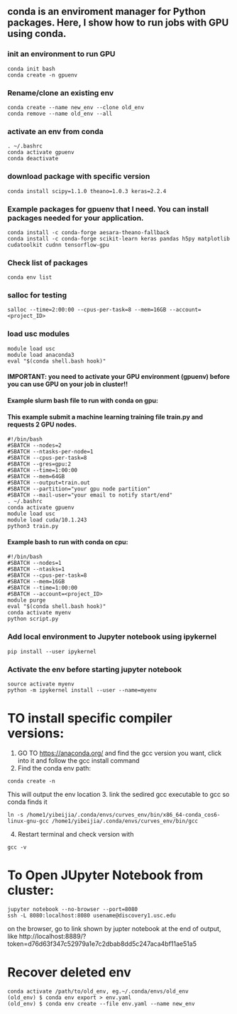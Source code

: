 ## conda is an enviroment manager for Python packages. Here, I show how to run jobs with GPU using conda.

### init an environment to run GPU
```
conda init bash
conda create -n gpuenv
```
### Rename/clone an existing env
```
conda create --name new_env --clone old_env 
conda remove --name old_env --all
```
### activate an env from conda
```
. ~/.bashrc
conda activate gpuenv
conda deactivate 
```
### download package with specific version 
```
conda install scipy=1.1.0 theano=1.0.3 keras=2.2.4 
```
### Example packages for gpuenv that I need. You can install packages needed for your application.
```
conda install -c conda-forge aesara-theano-fallback 
conda install -c conda-forge scikit-learn keras pandas h5py matplotlib cudatoolkit cudnn tensorflow-gpu
```
### Check list of packages
```
conda env list
```

### salloc for testing
```
salloc --time=2:00:00 --cpus-per-task=8 --mem=16GB --account=<project_ID>
```
### load usc modules
```
module load usc
module load anaconda3
eval "$(conda shell.bash hook)"
```
#### IMPORTANT: you need to activate your GPU environment (gpuenv) before you can use GPU on your job in cluster!!
#### Example slurm bash file to run with conda on gpu:
#### This example submit a machine learning training file train.py and requests 2 GPU nodes.
```
#!/bin/bash
#SBATCH --nodes=2
#SBATCH --ntasks-per-node=1
#SBATCH --cpus-per-task=8
#SBATCH --gres=gpu:2
#SBATCH --time=1:00:00
#SBATCH --mem=64GB
#SBATCH --output=train.out
#SBATCH --partition="your gpu node partition"
#SBATCH --mail-user="your email to notify start/end"
. ~/.bashrc
conda activate gpuenv
module load usc
module load cuda/10.1.243
python3 train.py
```
#### Example bash to run with conda on cpu:
```
#!/bin/bash
#SBATCH --nodes=1
#SBATCH --ntasks=1
#SBATCH --cpus-per-task=8
#SBATCH --mem=16GB
#SBATCH --time=1:00:00
#SBATCH --account=<project_ID>
module purge
eval "$(conda shell.bash hook)"
conda activate myenv
python script.py
```

### Add local environment to Jupyter notebook using ipykernel
```
pip install --user ipykernel
```
### Activate the env before starting jupyter notebook
```
source activate myenv
python -m ipykernel install --user --name=myenv
```

# TO install specific compiler versions: 
1. GO TO https://anaconda.org/ and find the gcc version you want, click into it and follow the gcc install command
2. Find the conda env path:
```
conda create -n 
```
This will output the env location
3. link the sedired gcc executable to gcc so conda finds it
```
ln -s /home1/yibeijia/.conda/envs/curves_env/bin/x86_64-conda_cos6-linux-gnu-gcc /home1/yibeijia/.conda/envs/curves_env/bin/gcc
```
4. Restart terminal and check version with
```
gcc -v
```

# To Open JUpyter Notebook from cluster:

```
jupyter notebook --no-browser --port=8080
ssh -L 8080:localhost:8080 usename@discovery1.usc.edu
```

on the browser, go to link shown by jupter notebook at the end of output, like
http://localhost:8889/?token=d76d63f347c52979a1e7c2dbab8dd5c247aca4bf11ae51a5

# Recover deleted env
```
conda activate /path/to/old_env, eg.~/.conda/envs/old_env
(old_env) $ conda env export > env.yaml
(old_env) $ conda env create --file env.yaml --name new_env
